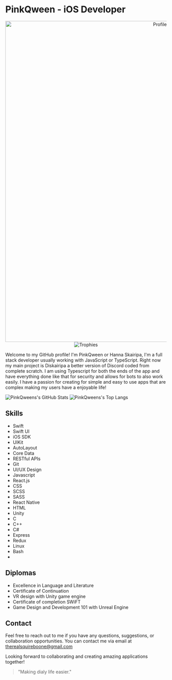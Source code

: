
# PinkQween - iOS Developer

<!-- ![Profile Picture](https://avatars.githubusercontent.com/u/83796834?v=4) -->

<p align="center">
<img alt="Profile picture" src="https://c4.wallpaperflare.com/wallpaper/640/145/78/anime-girl-headphones-short-hair-playing-games-wallpaper-preview.jpg" width="1000" />

<img alt="Trophies" src="https://github-profile-trophy.vercel.app/?username=pinkQween&theme=radical&rank=-UNKNOWN,-B,-C,-UNKOWN&column=-1&margin-w=5&margin-h=5">
</p></p>

Welcome to my GitHub profile! I'm PinkQween or Hanna Skairipa, I'm a full stack developer usually working with JavaScript or TypeScript. Right now my main project is Diskairipa a better version of Discord coded from complete scratch. I am using Typescript for both the ends of the app and have everything done like that for security and allows for bots to also work easily. I have a passion for creating for simple and easy to use apps that are complex making my users have a enjoyable life!

<img alt="PinkQweens's GitHub Stats" src="https://github-readme-stats.vercel.app/api?username=PinkQween&show_icons=true&theme=radical">

<img alt="PinkQweens's Top Langs" src="https://github-readme-stats.vercel.app/api/top-langs/?username=PinkQween&theme=radical&layout=compact">

<!-- ## Projects

Here are some of the projects I have worked on:

### 1. Skairipa Weather App

![Skairipa Weather App](https://github.com/PinkQween/SkairipaWeatherApp)

The Skairipa Weather App is a beautiful and intuitive weather application that provides real-time weather information for various locations. It includes features such as detailed weather forecasts, interactive maps, and customizable notifications. The app is built using Swift and utilizes APIs to fetch weather data.

### 2. Skairipa Notes

![Skairipa Notes](https://github.com/PinkQween/SkairipaNotes)

Skairipa Notes is a simple yet powerful note-taking app designed for iOS. It allows users to create, organize, and sync their notes across multiple devices. The app supports rich text editing, attachments, and seamless iCloud integration. It is developed using Swift and CoreData for data management.

### 3. Skairipa Fitness Tracker

![Skairipa Fitness Tracker](https://github.com/PinkQween/SkairipaFitnessTracker)

Skairipa Fitness Tracker is a comprehensive fitness and activity tracking app for iOS. It enables users to set fitness goals, track their workouts, monitor calories burned, and analyze their progress over time. The app incorporates gamification elements to keep users motivated. It is built with Swift and integrates with HealthKit for health data retrieval. -->

## Skills

- Swift
- Swift UI
- iOS SDK
- UIKit
- AutoLayout
- Core Data
- RESTful APIs
- Git
- UI/UX Design
- Javascript
- React.js
- CSS
- SCSS
- SASS
- React Native
- HTML
- Unity
- C
- C++
- C#
- Express
- Redux
- Linux
- Bash
- 

## Diplomas

- Excellence in Language and Literature
- Certificate of Continuation
- VR design with Unity game engine
- Certificate of completion SWiFT
- Game Design and Development 101 with Unreal Engine

## Contact

Feel free to reach out to me if you have any questions, suggestions, or collaboration opportunities. You can contact me via email at therealsquireboone@gmail.com

Looking forward to collaborating and creating amazing applications together!

> "Making dialy life easier."
